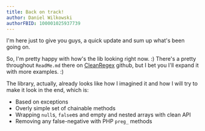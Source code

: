 ```yaml
---
title: Back on track!
author: Daniel Wilkowski
authorFBID: 100001025937739
---
```


I'm here just to give you guys, a quick update and sum up what's been going on.

So, I'm pretty happy with how's the lib looking right now. :) There's a pretty throughout `ReadMe.md`
there on [CleanRegex](https://github.com/T-Regx/T-Regx) github, but I bet you I'll expand it with more examples. :)

The library, actually, already looks like how I imagined it and how I will try to make it look in the end, which is:
 - Based on exceptions
 - Overly simple set of chainable methods
 - Wrapping `null`s, `false`es and empty and nested arrays with clean API
 - Removing any false-negative with PHP `preg_` methods
